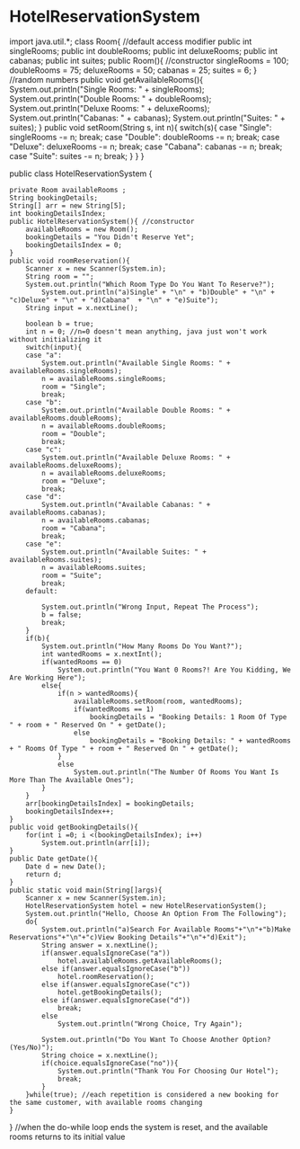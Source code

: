 # HotelReservationSystem
import java.util.*;
class Room{ //default access modifier
	public int singleRooms;
	public int doubleRooms;
	public int deluxeRooms;
	public int cabanas;
	public int suites;
	public Room(){ //constructor
		singleRooms = 100;
		doubleRooms = 75;
		deluxeRooms = 50;
		cabanas = 25;
		suites = 6;
	} //random numbers
	public void getAvailableRooms(){
		System.out.println("Single Rooms: " + singleRooms);
		System.out.println("Double Rooms: " + doubleRooms);
		System.out.println("Deluxe Rooms: " + deluxeRooms);
		System.out.println("Cabanas: " + cabanas);
		System.out.println("Suites: " + suites);
	}
	public void setRoom(String s, int n){
		switch(s){
		case "Single":
			singleRooms -= n;
			break;
		case "Double":
			doubleRooms -= n;
			break;
		case "Deluxe":
			deluxeRooms -= n;
			break;
		case "Cabana":
			cabanas -= n;
			break;
		case "Suite":
			suites -= n;
			break;
		}
	}
}

public class HotelReservationSystem {
	
	private Room availableRooms ;
	String bookingDetails;
	String[] arr = new String[5];
	int bookingDetailsIndex;
	public HotelReservationSystem(){ //constructor
		availableRooms = new Room();
		bookingDetails = "You Didn't Reserve Yet";
		bookingDetailsIndex = 0;
	}
	public void roomReservation(){
		Scanner x = new Scanner(System.in);
		String room = "";
		System.out.println("Which Room Type Do You Want To Reserve?");
			System.out.println("a)Single" + "\n" + "b)Double" + "\n" + "c)Deluxe" + "\n" + "d)Cabana"  + "\n" + "e)Suite");
		String input = x.nextLine();

		boolean b = true;
		int n = 0; //n=0 doesn't mean anything, java just won't work without initializing it
		switch(input){
		case "a":
			System.out.println("Available Single Rooms: " + availableRooms.singleRooms);
			n = availableRooms.singleRooms;
			room = "Single";
			break;
		case "b":
			System.out.println("Available Double Rooms: " + availableRooms.doubleRooms);
			n = availableRooms.doubleRooms;
			room = "Double";
			break;
		case "c":
			System.out.println("Available Deluxe Rooms: " + availableRooms.deluxeRooms);
			n = availableRooms.deluxeRooms;
			room = "Deluxe";
			break;
		case "d":
			System.out.println("Available Cabanas: " + availableRooms.cabanas);
			n = availableRooms.cabanas;
			room = "Cabana";
			break;
		case "e":
			System.out.println("Available Suites: " + availableRooms.suites);
			n = availableRooms.suites;
			room = "Suite";
			break;
		default:

			System.out.println("Wrong Input, Repeat The Process");
			b = false;
			break;
		}
		if(b){
			System.out.println("How Many Rooms Do You Want?");
			int wantedRooms = x.nextInt();
			if(wantedRooms == 0)
				System.out.println("You Want 0 Rooms?! Are You Kidding, We Are Working Here");
			else{
				if(n > wantedRooms){
					availableRooms.setRoom(room, wantedRooms);
					if(wantedRooms == 1)
						bookingDetails = "Booking Details: 1 Room Of Type " + room + " Reserved On " + getDate();
					else
						bookingDetails = "Booking Details: " + wantedRooms + " Rooms Of Type " + room + " Reserved On " + getDate();
				}
				else
					System.out.println("The Number Of Rooms You Want Is More Than The Available Ones");
			}
		}
		arr[bookingDetailsIndex] = bookingDetails;
		bookingDetailsIndex++;
	}
	public void getBookingDetails(){
		for(int i =0; i <(bookingDetailsIndex); i++)
			System.out.println(arr[i]);
	}
	public Date getDate(){
		Date d = new Date();
		return d;
	}
	public static void main(String[]args){
		Scanner x = new Scanner(System.in);
		HotelReservationSystem hotel = new HotelReservationSystem();
		System.out.println("Hello, Choose An Option From The Following");
		do{
			System.out.println("a)Search For Available Rooms"+"\n"+"b)Make Reservations"+"\n"+"c)View Booking Details"+"\n"+"d)Exit");
			String answer = x.nextLine();
			if(answer.equalsIgnoreCase("a"))
				hotel.availableRooms.getAvailableRooms();
			else if(answer.equalsIgnoreCase("b"))
				hotel.roomReservation();
			else if(answer.equalsIgnoreCase("c"))
				hotel.getBookingDetails();
			else if(answer.equalsIgnoreCase("d"))
				break;
			else
				System.out.println("Wrong Choice, Try Again");

			System.out.println("Do You Want To Choose Another Option? (Yes/No)");
			String choice = x.nextLine();
			if(choice.equalsIgnoreCase("no")){
				System.out.println("Thank You For Choosing Our Hotel");
				break;
			}
		}while(true); //each repetition is considered a new booking for the same customer, with available rooms changing
	}
} //when the do-while loop ends the system is reset, and the available rooms returns to its initial value
